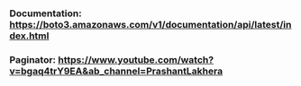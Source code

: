 ### Documentation: https://boto3.amazonaws.com/v1/documentation/api/latest/index.html

### Paginator: https://www.youtube.com/watch?v=bgaq4trY9EA&ab_channel=PrashantLakhera
